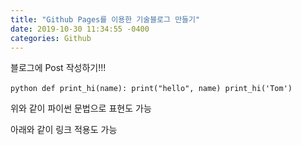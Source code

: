 ```yaml
---
title: "Github Pages를 이용한 기술블로그 만들기"
date: 2019-10-30 11:34:55 -0400
categories: Github
---
```

블로그에 Post 작성하기!!!

​```python
def print_hi(name):
  print("hello", name)
print_hi('Tom')
​```

위와 같이 파이썬 문법으로 표현도 가능

아래와 같이 링크 적용도 가능

[jekyll-docs]: https://jekyllrb.com/docs/home
[jekyll-gh]:   https://github.com/jekyll/jekyll
[jekyll-talk]: https://talk.jekyllrb.com/
